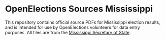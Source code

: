 # OpenElections Sources Mississippi

This repository contains official source PDFs for Mississippi election results, and is intended for use by OpenElections volunteers for data entry purposes. All files are from the [Mississippi Secretary of State](http://www.sos.ms.gov/Elections-Voting/Pages/Election-Results-By-Year.aspx).
